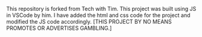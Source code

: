 This repository is forked from Tech with Tim.
This project was built using JS in VSCode by him.
I have added the html and css code for the project and modified the JS code accordingly.
[THIS PROJECT BY NO MEANS PROMOTES OR ADVERTISES GAMBLING.]
